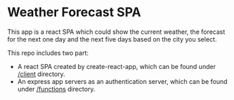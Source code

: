 # Weather Forecast SPA

This app is a react SPA which could show the current weather, the forecast for the next one day and the next five days based on the city you select.

This repo includes two part: 
  - A react SPA created by create-react-app, which can be found under [/client][client] directory.
  - An express app servers as an authentication server, which can be found under [/functions][server] directory.


[//]: # (These are reference links used in the body of this note and get stripped out when the markdown processor does its job.)


   [client]: <https://github.com/windKusanagi/weather-app/tree/master/client>
   [server]: <https://github.com/windKusanagi/weather-app/tree/master/functions>

